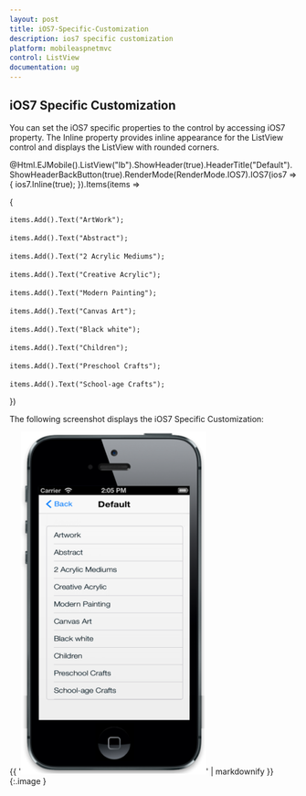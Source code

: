 ```yaml
---
layout: post
title: iOS7-Specific-Customization
description: ios7 specific customization
platform: mobileaspnetmvc
control: ListView
documentation: ug
---
```


## iOS7 Specific Customization

You can set the iOS7 specific properties to the control by accessing iOS7 property. The Inline property provides inline appearance for the ListView control and displays the ListView with rounded corners.





@Html.EJMobile().ListView("lb").ShowHeader(true).HeaderTitle("Default").ShowHeaderBackButton(true).RenderMode(RenderMode.IOS7).IOS7(ios7 => { ios7.Inline(true); }).Items(items =>

{    

    items.Add().Text("ArtWork");

    items.Add().Text("Abstract");

    items.Add().Text("2 Acrylic Mediums");

    items.Add().Text("Creative Acrylic");

    items.Add().Text("Modern Painting");

    items.Add().Text("Canvas Art");

    items.Add().Text("Black white");

    items.Add().Text("Children");

    items.Add().Text("Preschool Crafts");

    items.Add().Text("School-age Crafts");

})

The following screenshot displays the iOS7 Specific Customization:

{{ '![C:/Users/Thivya/AppData/Local/Temp/SNAGHTML23741ad9.PNG](iOS7-Specific-Customization_images/iOS7-Specific-Customization_img1.png)' | markdownify }}
{:.image }



